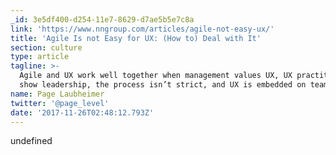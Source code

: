 ```yaml
---
_id: 3e5df400-d254-11e7-8629-d7ae5b5e7c8a
link: 'https://www.nngroup.com/articles/agile-not-easy-ux/'
title: 'Agile Is not Easy for UX: (How to) Deal with It'
section: culture
type: article
tagline: >-
  Agile and UX work well together when management values UX, UX practitioners
  show leadership, the process isn’t strict, and UX is embedded on teams.
name: Page Laubheimer
twitter: '@page_level'
date: '2017-11-26T02:48:12.793Z'
---
```

undefined
